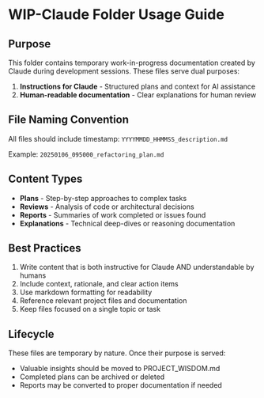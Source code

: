 # WIP-Claude Folder Usage Guide

## Purpose

This folder contains temporary work-in-progress documentation created by Claude during development sessions. These files serve dual purposes:
1. **Instructions for Claude** - Structured plans and context for AI assistance
2. **Human-readable documentation** - Clear explanations for human review

## File Naming Convention

All files should include timestamp: `YYYYMMDD_HHMMSS_description.md`

Example: `20250106_095000_refactoring_plan.md`

## Content Types

- **Plans** - Step-by-step approaches to complex tasks
- **Reviews** - Analysis of code or architectural decisions  
- **Reports** - Summaries of work completed or issues found
- **Explanations** - Technical deep-dives or reasoning documentation

## Best Practices

1. Write content that is both instructive for Claude AND understandable by humans
2. Include context, rationale, and clear action items
3. Use markdown formatting for readability
4. Reference relevant project files and documentation
5. Keep files focused on a single topic or task

## Lifecycle

These files are temporary by nature. Once their purpose is served:
- Valuable insights should be moved to PROJECT_WISDOM.md
- Completed plans can be archived or deleted
- Reports may be converted to proper documentation if needed